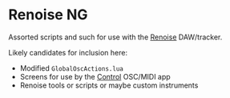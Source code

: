 # Renoise NG #

Assorted scripts and such for use with the [Renoise](http://renoise.com) DAW/tracker.

Likely candidates for inclusion here:

* Modified `GlobalOscActions.lua`
* Screens for use by the [Control](https://github.com/charlieroberts/Control) OSC/MIDI app
* Renoise tools or scripts or maybe custom instruments



